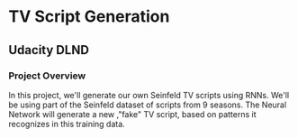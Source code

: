 # TV Script Generation

## Udacity DLND

### Project Overview


In this project, we'll generate our own Seinfeld TV scripts using RNNs. We'll be using part of the Seinfeld dataset of scripts from 9 seasons. The Neural Network will generate a new ,"fake" TV script, based on patterns it recognizes in this training data.



